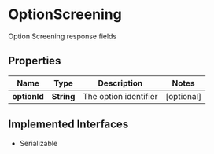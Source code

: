 

# OptionScreening

Option Screening response fields

## Properties

Name | Type | Description | Notes
------------ | ------------- | ------------- | -------------
**optionId** | **String** | The option identifier |  [optional]


## Implemented Interfaces

* Serializable


